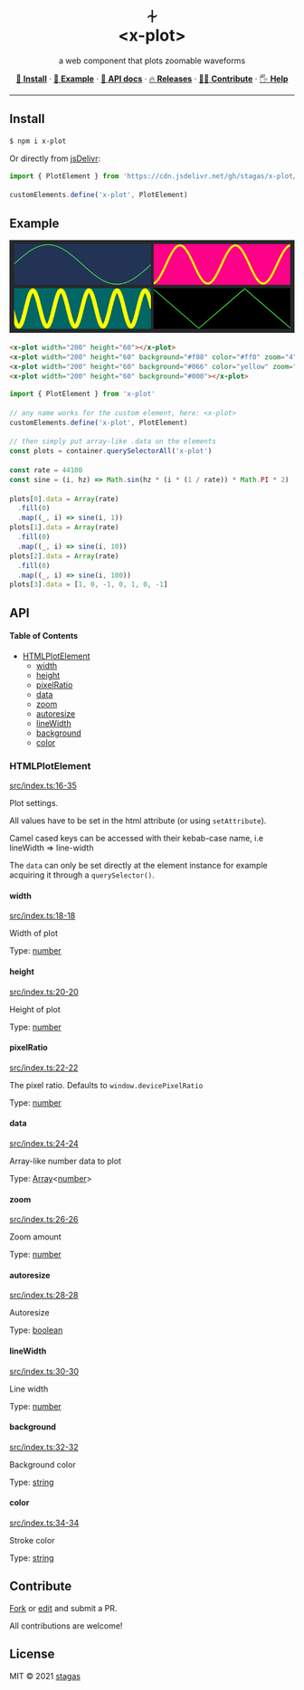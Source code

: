 <h1 align="center">⏆<br>&lt;x-plot&gt;</h1>

<p align="center">
a web component that plots zoomable waveforms
</p>

<p align="center">
   <a href="#install">        🔧 <strong>Install</strong></a>
 · <a href="#example">        🧩 <strong>Example</strong></a>
 · <a href="#api">            📜 <strong>API docs</strong></a>
 · <a href="https://github.com/stagas/x-plot/releases"> 🔥 <strong>Releases</strong></a>
 · <a href="#contribute">     💪🏼 <strong>Contribute</strong></a>
 · <a href="https://github.com/stagas/x-plot/issues">   🖐️ <strong>Help</strong></a>
</p>

***

## Install

```sh
$ npm i x-plot
```

Or directly from [jsDelivr](https://www.jsdelivr.com/):

```js
import { PlotElement } from 'https://cdn.jsdelivr.net/gh/stagas/x-plot/x-plot.min.js'

customElements.define('x-plot', PlotElement)
```

## Example

<p align="center"><img src="demo.png"></p>

```html
<x-plot width="200" height="60"></x-plot>
<x-plot width="200" height="60" background="#f08" color="#ff0" zoom="4" line-width="3"></x-plot>
<x-plot width="200" height="60" background="#066" color="yellow" zoom="20" line-width="6"></x-plot>
<x-plot width="200" height="60" background="#000"></x-plot>
```

```js
import { PlotElement } from 'x-plot'

// any name works for the custom element, here: <x-plot>
customElements.define('x-plot', PlotElement)

// then simply put array-like .data on the elements
const plots = container.querySelectorAll('x-plot')

const rate = 44100
const sine = (i, hz) => Math.sin(hz * (i * (1 / rate)) * Math.PI * 2)

plots[0].data = Array(rate)
  .fill(0)
  .map((_, i) => sine(i, 1))
plots[1].data = Array(rate)
  .fill(0)
  .map((_, i) => sine(i, 10))
plots[2].data = Array(rate)
  .fill(0)
  .map((_, i) => sine(i, 100))
plots[3].data = [1, 0, -1, 0, 1, 0, -1]
```

## API

<!-- Generated by documentation.js. Update this documentation by updating the source code. -->

#### Table of Contents

*   [HTMLPlotElement](#htmlplotelement)
    *   [width](#width)
    *   [height](#height)
    *   [pixelRatio](#pixelratio)
    *   [data](#data)
    *   [zoom](#zoom)
    *   [autoresize](#autoresize)
    *   [lineWidth](#linewidth)
    *   [background](#background)
    *   [color](#color)

### HTMLPlotElement

[src/index.ts:16-35](https://github.com/stagas/x-plot/blob/a640be5f18b0fcb72a1f4c74d00d651b0f2950d2/src/index.ts#L16-L35 "Source code on GitHub")

Plot settings.

All values have to be set in the html attribute (or using `setAttribute`).

Camel cased keys can be accessed with their kebab-case name,
i.e lineWidth => line-width

The `data` can only be set directly at the element instance
for example acquiring it through a `querySelector()`.

#### width

[src/index.ts:18-18](https://github.com/stagas/x-plot/blob/a640be5f18b0fcb72a1f4c74d00d651b0f2950d2/src/index.ts#L18-L18 "Source code on GitHub")

Width of plot

Type: [number](https://developer.mozilla.org/docs/Web/JavaScript/Reference/Global_Objects/Number)

#### height

[src/index.ts:20-20](https://github.com/stagas/x-plot/blob/a640be5f18b0fcb72a1f4c74d00d651b0f2950d2/src/index.ts#L20-L20 "Source code on GitHub")

Height of plot

Type: [number](https://developer.mozilla.org/docs/Web/JavaScript/Reference/Global_Objects/Number)

#### pixelRatio

[src/index.ts:22-22](https://github.com/stagas/x-plot/blob/a640be5f18b0fcb72a1f4c74d00d651b0f2950d2/src/index.ts#L22-L22 "Source code on GitHub")

The pixel ratio. Defaults to `window.devicePixelRatio`

Type: [number](https://developer.mozilla.org/docs/Web/JavaScript/Reference/Global_Objects/Number)

#### data

[src/index.ts:24-24](https://github.com/stagas/x-plot/blob/a640be5f18b0fcb72a1f4c74d00d651b0f2950d2/src/index.ts#L24-L24 "Source code on GitHub")

Array-like number data to plot

Type: [Array](https://developer.mozilla.org/docs/Web/JavaScript/Reference/Global_Objects/Array)<[number](https://developer.mozilla.org/docs/Web/JavaScript/Reference/Global_Objects/Number)>

#### zoom

[src/index.ts:26-26](https://github.com/stagas/x-plot/blob/a640be5f18b0fcb72a1f4c74d00d651b0f2950d2/src/index.ts#L26-L26 "Source code on GitHub")

Zoom amount

Type: [number](https://developer.mozilla.org/docs/Web/JavaScript/Reference/Global_Objects/Number)

#### autoresize

[src/index.ts:28-28](https://github.com/stagas/x-plot/blob/a640be5f18b0fcb72a1f4c74d00d651b0f2950d2/src/index.ts#L28-L28 "Source code on GitHub")

Autoresize

Type: [boolean](https://developer.mozilla.org/docs/Web/JavaScript/Reference/Global_Objects/Boolean)

#### lineWidth

[src/index.ts:30-30](https://github.com/stagas/x-plot/blob/a640be5f18b0fcb72a1f4c74d00d651b0f2950d2/src/index.ts#L30-L30 "Source code on GitHub")

Line width

Type: [number](https://developer.mozilla.org/docs/Web/JavaScript/Reference/Global_Objects/Number)

#### background

[src/index.ts:32-32](https://github.com/stagas/x-plot/blob/a640be5f18b0fcb72a1f4c74d00d651b0f2950d2/src/index.ts#L32-L32 "Source code on GitHub")

Background color

Type: [string](https://developer.mozilla.org/docs/Web/JavaScript/Reference/Global_Objects/String)

#### color

[src/index.ts:34-34](https://github.com/stagas/x-plot/blob/a640be5f18b0fcb72a1f4c74d00d651b0f2950d2/src/index.ts#L34-L34 "Source code on GitHub")

Stroke color

Type: [string](https://developer.mozilla.org/docs/Web/JavaScript/Reference/Global_Objects/String)

## Contribute

[Fork](https://github.com/stagas/x-plot/fork) or
[edit](https://github.dev/stagas/x-plot) and submit a PR.

All contributions are welcome!

## License

MIT © 2021
[stagas](https://github.com/stagas)
